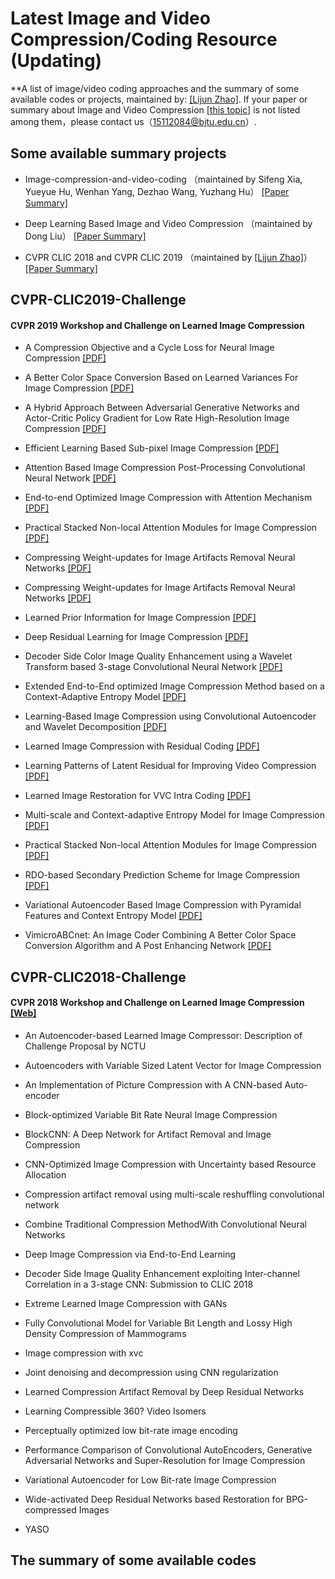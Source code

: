 # Latest Image and Video Compression/Coding Resource (Updating)



**A list of image/video coding approaches and the summary of some available codes or projects, maintained by: [[Lijun Zhao]](https://mdcnn.github.io/). If your paper or summary about Image and Video Compression [[this topic]](https://www.researchgate.net/project/CNN-based-image-processing-and-compression?_sg=x0ou1PAOHzs6nyqwmZBlc8JlZG_fTOgxkbwkDcZh3iVzB5b-VHOm6RNam01PP-0_cRtytWcpozAsJnUqoIthxWGnlbTepazyBNJV) is not listed among them，please contact us（15112084@bjtu.edu.cn）.



## Some available summary projects

   * Image-compression-and-video-coding （maintained by Sifeng Xia, Yueyue Hu, Wenhan Yang, Dezhao Wang, Yuzhang Hu） [[Paper Summary]](https://github.com/flyywh/Image-compression-and-video-coding)
   
   * Deep Learning Based Image and Video Compression （maintained by Dong Liu） [[Paper Summary]](http://staff.ustc.edu.cn/~dongeliu/dlc.html)
   
   * CVPR CLIC 2018 and CVPR CLIC 2019 （maintained by [[Lijun Zhao]](https://mdcnn.github.io/)）[[Paper Summary]](https://github.com/mdcnn/CVPR-CLIC-Challenge)



## CVPR-CLIC2019-Challenge

#### CVPR 2019 Workshop and Challenge on Learned Image Compression

* A Compression Objective and a Cycle Loss for Neural Image Compression [[PDF]](https://github.com/mdcnn/Image-and-Video-Compression-Resource/PDF/)
 
* A Better Color Space Conversion Based on Learned Variances For Image Compression [[PDF]](https://github.com/mdcnn/Image-and-Video-Compression-Resource/PDF/html/)
  
* A Hybrid Approach Between Adversarial Generative Networks and Actor-Critic Policy Gradient for Low Rate High-Resolution Image Compression [[PDF]](https://github.com/mdcnn/Image-and-Video-Compression-Resource/PDF/)

* Efficient Learning Based Sub-pixel Image Compression [[PDF]](https://github.com/mdcnn/Image-and-Video-Compression-Resource/PDF/)
 
* Attention Based Image Compression Post-Processing Convolutional Neural Network [[PDF]](https://github.com/mdcnn/Image-and-Video-Compression-Resource/PDF/)

* End-to-end Optimized Image Compression with Attention Mechanism [[PDF]](https://github.com/mdcnn/Image-and-Video-Compression-Resource/PDF/)

* Practical Stacked Non-local Attention Modules for Image Compression [[PDF]](https://github.com/mdcnn/Image-and-Video-Compression-Resource/PDF/)
 
* Compressing Weight-updates for Image Artifacts Removal Neural Networks [[PDF]](https://github.com/mdcnn/Image-and-Video-Compression-Resource/PDF/)
 
* Compressing Weight-updates for Image Artifacts Removal Neural Networks [[PDF]](https://github.com/mdcnn/Image-and-Video-Compression-Resource/PDF/)
  
* Learned Prior Information for Image Compression [[PDF]](https://github.com/mdcnn/Image-and-Video-Compression-Resource/PDF/)
 
* Deep Residual Learning for Image Compression [[PDF]](https://github.com/mdcnn/Image-and-Video-Compression-Resource/PDF/)
 
* Decoder Side Color Image Quality Enhancement using a Wavelet Transform based 3-stage Convolutional Neural Network [[PDF]](https://github.com/mdcnn/Image-and-Video-Compression-Resource/PDF/)
 
* Extended End-to-End optimized Image Compression Method based on a Context-Adaptive Entropy Model [[PDF]](https://github.com/mdcnn/Image-and-Video-Compression-Resource/PDF/)
 
* Learning-Based Image Compression using Convolutional Autoencoder and Wavelet Decomposition [[PDF]](https://github.com/mdcnn/Image-and-Video-Compression-Resource/PDF/)
 
* Learned Image Compression with Residual Coding [[PDF]](http://openaccess.thecvf.com/content_cvpr_2018_workshops/w50/html/)
 
* Learning Patterns of Latent Residual for Improving Video Compression [[PDF]](https://github.com/mdcnn/Image-and-Video-Compression-Resource/PDF/)
 
* Learned Image Restoration for VVC Intra Coding [[PDF]](https://github.com/mdcnn/Image-and-Video-Compression-Resource/PDF/)
  
* Multi-scale and Context-adaptive Entropy Model for Image Compression [[PDF]](https://github.com/mdcnn/Image-and-Video-Compression-Resource/PDF/)

* Practical Stacked Non-local Attention Modules for Image Compression [[PDF]](https://github.com/mdcnn/Image-and-Video-Compression-Resource/PDF/)
 
* RDO-based Secondary Prediction Scheme for Image Compression [[PDF]](https://github.com/mdcnn/Image-and-Video-Compression-Resource/PDF/)

* Variational Autoencoder Based Image Compression with Pyramidal Features and Context Entropy Model [[PDF]](https://github.com/mdcnn/Image-and-Video-Compression-Resource/PDF/)
 
* VimicroABCnet: An Image Coder Combining A Better Color Space Conversion Algorithm and A Post Enhancing Network [[PDF]](https://github.com/mdcnn/Image-and-Video-Compression-Resource/PDF/)
 
## CVPR-CLIC2018-Challenge

#### CVPR 2018 Workshop and Challenge on Learned Image Compression [[Web]](http://openaccess.thecvf.com/content_cvpr_2018_workshops/w50/html/)

 * An Autoencoder-based Learned Image Compressor: Description of Challenge Proposal by NCTU

 * Autoencoders with Variable Sized Latent Vector for Image Compression
	
 * An Implementation of Picture Compression with A CNN-based Auto-encoder
	
 * Block-optimized Variable Bit Rate Neural Image Compression
	
 * BlockCNN: A Deep Network for Artifact Removal and Image Compression
	
 * CNN-Optimized Image Compression with Uncertainty based Resource Allocation
	
 * Compression artifact removal using multi-scale reshuffling convolutional network
	
 * Combine Traditional Compression MethodWith Convolutional Neural Networks
	
 * Deep Image Compression via End-to-End Learning

 * Decoder Side Image Quality Enhancement exploiting Inter-channel Correlation in a 3-stage CNN: Submission to CLIC 2018
	
 * Extreme Learned Image Compression with GANs
	
 * Fully Convolutional Model for Variable Bit Length and Lossy High Density Compression of Mammograms
	
 * Image compression with xvc
	
 * Joint denoising and decompression using CNN regularization
	
 * Learned Compression Artifact Removal by Deep Residual Networks
			
 * Learning Compressible 360? Video Isomers
			
 * Perceptually optimized low bit-rate image encoding

 * Performance Comparison of Convolutional AutoEncoders, Generative Adversarial Networks and Super-Resolution for Image Compression

 * Variational Autoencoder for Low Bit-rate Image Compression
 
 * Wide-activated Deep Residual Networks based Restoration for BPG-compressed Images
  
 * YASO
   
   
   
## The summary of some available codes 

